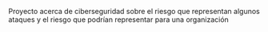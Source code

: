 Proyecto acerca de ciberseguridad sobre el riesgo que representan algunos ataques y el riesgo que podrían representar para una organización
